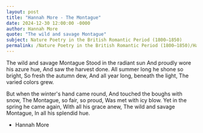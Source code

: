 ```yaml
---
layout: post
title: "Hannah More - The Montague"
date: 2024-12-30 12:00:00 -0000
author: Hannah More
quote: "The wild and savage Montague"
subject: Nature Poetry in the British Romantic Period (1800–1850)
permalink: /Nature Poetry in the British Romantic Period (1800–1850)/Hannah More/Hannah More - The Montague
---
```


The wild and savage Montague
Stood in the radiant sun
And proudly wore his azure hue,
And saw the harvest done.
All summer long he shone so bright,
So fresh the autumn dew,
And all year long, beneath the light,
The varied colors grew.

But when the winter's hand came round,
And touched the boughs with snow,
The Montague, so fair, so proud,
Was met with icy blow.
Yet in the spring he came again,
With all his grace anew,
The wild and savage Montague,
In all his splendid hue.

- Hannah More
